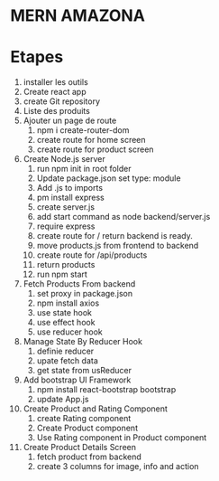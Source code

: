 # MERN AMAZONA

# Etapes

1. installer les outils
2. Create react app
3. create Git repository
4. Liste des produits
5. Ajouter un page de route
   1. npm i create-router-dom
   2. create route for home screen
   3. create route for product screen
6. Create Node.js server
   1. run npm init in root folder
   2. Update package.json set type: module
   3. Add .js to imports
   4. pm install express
   5. create server.js
   6. add start command as node backend/server.js
   7. require express
   8. create route for / return backend is ready.
   9. move products.js from frontend to backend
   10. create route for /api/products
   11. return products
   12. run npm start
7. Fetch Products From backend
   1. set proxy in package.json
   2. npm install axios
   3. use state hook
   4. use effect hook
   5. use reducer hook
8. Manage State By Reducer Hook
   1. definie reducer
   2. upate fetch data
   3. get state from usReducer
9. Add bootstrap UI Framework
   1. npm install react-bootstrap bootstrap
   2. update App.js
10. Create Product and Rating Component
    1. create Rating component
    2. Create Product component
    3. Use Rating component in Product component
11. Create Product Details Screen
    1. fetch product from backend
    2. create 3 columns for image, info and action

